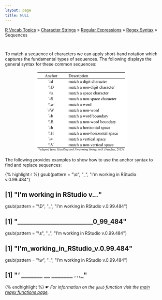 ```yaml
---
layout: page
title: NULL
---
```


[R Vocab Topics](index) &#187; [Character Strings](characters) &#187; [Regular Expressions](regex) &#187; [Regex Syntax](regex_syntax) &#187; Sequences

<br>

To match a sequence of characters we can apply short-hand notation which captures the fundamental types of sequences.  The following displays the general syntax for these common sequences:

<center>
<img src="/public/images/r_vocab/anchor_sequence.png" alt="Anchor Sequences">
</center>     

The following provides examples to show how to use the anchor syntax to find and replace sequences:


{% highlight r %}
gsub(pattern = "\\d", "_", "I'm working in RStudio v.0.99.484")
## [1] "I'm working in RStudio v._.__.___"

gsub(pattern = "\\D", "_", "I'm working in RStudio v.0.99.484")
## [1] "_________________________0_99_484"

gsub(pattern = "\\s", "_", "I'm working in RStudio v.0.99.484")
## [1] "I'm_working_in_RStudio_v.0.99.484"

gsub(pattern = "\\w", "_", "I'm working in RStudio v.0.99.484")
## [1] "_'_ _______ __ _______ _._.__.___"
{% endhighlight %}
&#9755; *For information on the `gsub` function visit the [main regex functions page](http://bradleyboehmke.github.io/tutorials/main_regex_functions).* 
